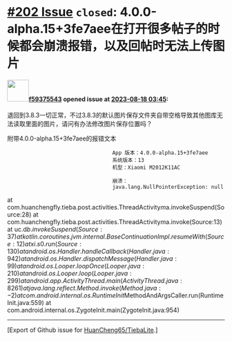 # [\#202 Issue](https://github.com/HuanCheng65/TiebaLite/issues/202) `closed`: 4.0.0-alpha.15+3fe7aee在打开很多帖子的时候都会崩溃报错，以及回帖时无法上传图片

#### <img src="https://avatars.githubusercontent.com/u/43315911?v=4" width="50">[f59375543](https://github.com/f59375543) opened issue at [2023-08-18 03:45](https://github.com/HuanCheng65/TiebaLite/issues/202):

退回到3.8.3一切正常，不过3.8.3的默认图片保存文件夹自带空格导致其他图库无法读取里面的图片，请问有办法修改图片保存位置吗？


附带4.0.0-alpha.15+3fe7aee的报错文本

                                      App 版本：4.0.0-alpha.15+3fe7aee
                                      系统版本：13
                                      机型：Xiaomi M2012K11AC
                                      
                                      崩溃：
                                      java.lang.NullPointerException: null
at com.huanchengfly.tieba.post.activities.ThreadActivity$m$a.invokeSuspend(Source:28)
at com.huanchengfly.tieba.post.activities.ThreadActivity$m$a.invoke(Source:13)
at uc.d$b.invokeSuspend(Source:37)
at kotlin.coroutines.jvm.internal.BaseContinuationImpl.resumeWith(Source:12)
at xi.s0.run(Source:130)
at android.os.Handler.handleCallback(Handler.java:942)
at android.os.Handler.dispatchMessage(Handler.java:99)
at android.os.Looper.loopOnce(Looper.java:210)
at android.os.Looper.loop(Looper.java:299)
at android.app.ActivityThread.main(ActivityThread.java:8261)
at java.lang.reflect.Method.invoke(Method.java:-2)
at com.android.internal.os.RuntimeInit$MethodAndArgsCaller.run(RuntimeInit.java:559)
at com.android.internal.os.ZygoteInit.main(ZygoteInit.java:954)






-------------------------------------------------------------------------------



[Export of Github issue for [HuanCheng65/TiebaLite](https://github.com/HuanCheng65/TiebaLite).]
